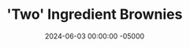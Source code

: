---
layout: post
title:  "'Two' Ingredient Brownies"
date:   2024-06-03 00:00:00 -05000
categories: 
- Recipes
- Healthier Dessert
permalink: /recipes/two-ingredient-brownies
image: /assets/Food/Healthier Dessert/2 Ing Brownie/2-ing-brownie-cover.jpg
ing: 2ingbrownie-ing
facts: 2ingbrowniehomemade-facts
section1: Base
start2: Extra virgin coconut oil, or extra virgin olive oil
section2: 8 oz (1.25 cups, 226 g) Chocolate Chips, or Homemade Chocolate (below)
start3: Almond extract, or vanilla
section3: Optional add-ins
start4: 
section4: 
start5: 
section5: 
Prep: 10
Rest: 
Cook: 18
Source1: 
Source2: 
whisk: https://s.samsungfood.com/AtVlZ
tags: 
- sugar free
- gluten free
- syrup
- cinnamon
- coconut oil
- melted coconut oil
- extra virgin coconut oil
- olive oil
- extra virgin olive oil
- eggs
- chocolate chips
- chopped chocolate
- melted chocolate
- cocoa powder
- almond extract
Description: These delicious and fudgy brownies are made with just 2 simple ingredients - melted chocolate and eggs.  I've put "Two" in quotes, as you can instead make a homemade chocolate, or add some optional flavorings or mix ins.  They can be sugar free depending on your chocolate as well.<br>&emsp;I'm no artist, but I made these to celebrate Vic's half marathon, so I drizzled a 13.1 in a peanut butter glaze.  The glaze is just 2 parts peanut butter to 1 part honey and 1 part melted coconut oil.<br>&emsp;The nutrition facts are assuming you use just the homemade chocolate instead of the chocolate chips; no mix ins or additional flavorings
Instructions: 
- Preheat your oven to 350F, and line an 8" square pan with parchment paper. Spray the paper with oil<br><br>
- <center><img src="/assets/Food/Healthier Dessert/2 Ing Brownie/2-ing-brownie-1.jpg" alt="" class="instruction-image"></center><br>

- Microwave your chocolate in 20-30 second intervals, stirring in between, until fully melted<br><br>

- If you choose to make your own chocolate instead, microwave the coconut oil for about 1:30 until fully melted. Stir in the cocoa and sweetener until smooth<br><br>

- Either way, set your chocolate aside to cool after melting<br><br>

- Meanwhile, crack your eggs into a large bowl. Beat with a hand mixer until frothy, about 1-2 minutes<br><br>
- <center><img src="/assets/Food/Healthier Dessert/2 Ing Brownie/2-ing-brownie-5.jpg" alt="" class="instruction-image"></center><br>

- Transfer the melted chocolate into the eggs, and beat until smooth, about 1 minute. Optionally, add in any other ingredients, like salt, extracts, chocolate chips, or nuts. Transfer the batter to your pan, and spread to all corners<br><br>

- Bake at 350F for about 16-20 minutes, or until a toothpick to the center comes out moist with a few crumbs, but not too dirty.  If it's clean, the brownies are overcooked<br><br>

- Let cool on the counter for a few minutes before transferring to the fridge to cool and set (at least a few hours) before cutting and serving
---